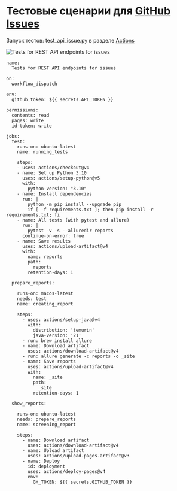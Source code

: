 # Тестовые сценарии для [GitHub Issues](https://docs.github.com/en/rest/issues/issues?apiVersion=2022-11-28#about-issues)

Запуск тестов: test_api_issue.py в разделе [Actions](https://github.com/avgorjev/git_api_issues/actions)

![Tests for REST API endpoints for issues](https://github.com/avgorjev/git_api_issues/actions/workflows/run_api_tests.yml/badge.svg)


```
name:
  Tests for REST API endpoints for issues

on:
  workflow_dispatch

env:
  github_token: ${{ secrets.API_TOKEN }}

permissions:
  contents: read
  pages: write
  id-token: write

jobs:
  test:
    runs-on: ubuntu-latest
    name: running_tests

    steps:
    - uses: actions/checkout@v4
    - name: Set up Python 3.10
      uses: actions/setup-python@v5
      with:
        python-version: "3.10"
    - name: Install dependencies
      run: |
        python -m pip install --upgrade pip
        if [ -f requirements.txt ]; then pip install -r requirements.txt; fi
    - name: All tests (with pytest and allure)
      run: |
        pytest -v -s --alluredir reports
      continue-on-error: true  
    - name: Save results
      uses: actions/upload-artifact@v4
      with:
        name: reports
        path:
          reports
        retention-days: 1

  prepare_reports:

    runs-on: macos-latest
    needs: test
    name: creating_report

    steps:
      - uses: actions/setup-java@v4
        with:
          distribution: 'temurin'
          java-version: '21'
      - run: brew install allure
      - name: Download artifact
        uses: actions/download-artifact@v4
      - run: allure generate -c reports -o _site
      - name: Save reports
        uses: actions/upload-artifact@v4
        with:
          name: _site
          path:
            _site
          retention-days: 1

  show_reports:

    runs-on: ubuntu-latest
    needs: prepare_reports
    name: screening_report

    steps:
      - name: Download artifact
        uses: actions/download-artifact@v4
      - name: Upload artifact
        uses: actions/upload-pages-artifact@v3
      - name: Deploy
        id: deployment
        uses: actions/deploy-pages@v4
        env:
          GH_TOKEN: ${{ secrets.GITHUB_TOKEN }}
```
